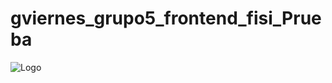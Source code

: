 # gviernes_grupo5_frontend_fisi_Prueba

![Logo](https://firebasestorage.googleapis.com/v0/b/minimarket-de-barrio.appspot.com/o/logo_store.png?alt=media&token=484ba61b-d5cc-4fb8-9f35-51c9b2e383d4)
